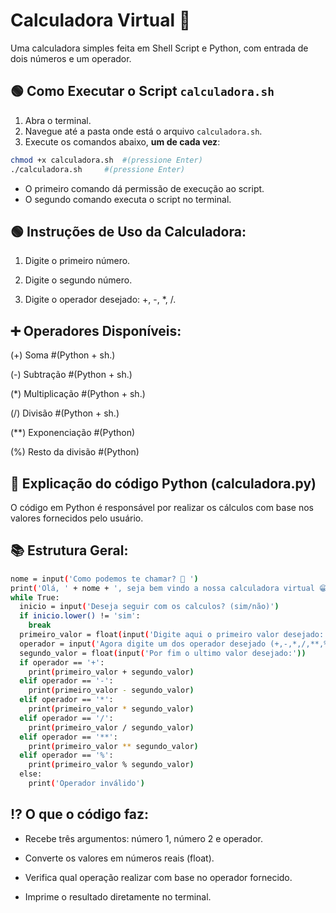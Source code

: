 # Calculadora Virtual 🔢

Uma calculadora simples feita em Shell Script e Python, com entrada de dois números e um operador.


## 🟢 Como Executar o Script `calculadora.sh`

1. Abra o terminal.
2. Navegue até a pasta onde está o arquivo `calculadora.sh`.
3. Execute os comandos abaixo, **um de cada vez**:

```bash
chmod +x calculadora.sh  #(pressione Enter)
./calculadora.sh	 #(pressione Enter)
```

- O primeiro comando dá permissão de execução ao script.
- O segundo comando executa o script no terminal.

## 🟢 Instruções de Uso da Calculadora:

1. Digite o primeiro número.

2. Digite o segundo número.

3. Digite o operador desejado: +, -, *, /.

## ➕ Operadores Disponíveis:

(+) Soma                  #(Python + sh.)

(-) Subtração             #(Python + sh.)

(*) Multiplicação         #(Python + sh.)

(/) Divisão               #(Python + sh.)

(**) Exponenciação        #(Python)

(%) Resto da divisão      #(Python)

## 🐍 Explicação do código Python (calculadora.py)

O código em Python é responsável por realizar os cálculos com base nos valores fornecidos pelo usuário.

## 📚 Estrutura Geral:

```bash
nome = input('Como podemos te chamar? 🤔 ')
print('Olá, ' + nome + ', seja bem vindo a nossa calculadora virtual 😁')
while True:
  inicio = input('Deseja seguir com os calculos? (sim/não)')
  if inicio.lower() != 'sim':
    break
  primeiro_valor = float(input('Digite aqui o primeiro valor desejado:'))
  operador = input('Agora digite um dos operador desejado (+,-,*,/,**,%):')
  segundo_valor = float(input('Por fim o ultimo valor desejado:'))
  if operador == '+':
    print(primeiro_valor + segundo_valor)
  elif operador == '-':
    print(primeiro_valor - segundo_valor)
  elif operador == '*':
    print(primeiro_valor * segundo_valor)
  elif operador == '/':
    print(primeiro_valor / segundo_valor)
  elif operador == '**':
    print(primeiro_valor ** segundo_valor)
  elif operador == '%':
    print(primeiro_valor % segundo_valor)
  else:
    print('Operador inválido')
```

## ⁉ O que o código faz:

- Recebe três argumentos: número 1, número 2 e operador.

- Converte os valores em números reais (float).

- Verifica qual operação realizar com base no operador fornecido.

- Imprime o resultado diretamente no terminal.
